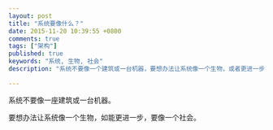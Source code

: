 ```yaml
---
layout: post
title: "系统要像什么？"
date: 2015-11-20 10:39:55 +0800
comments: true
tags: ["架构"]
published: true
keywords: "系统, 生物, 社会"
description: "系统不要像一个建筑或一台机器，要想办法让系统像一个生物，或者更进一步要像一个社会"

---
```



系统不要像一座建筑或一台机器。
<!--more-->
要想办法让系统像一个生物，如能更进一步，要像一个社会。